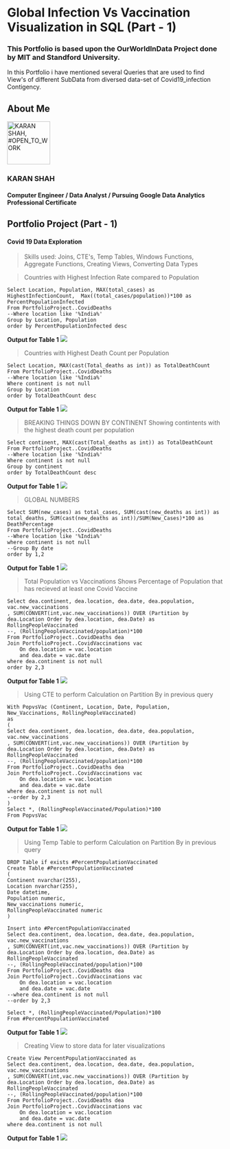 # Global Infection Vs Vaccination Visualization in SQL (Part - 1)
<h3>This Portfolio is based upon the OurWorldInData Project done by MIT and Standford University.
</h3>
<p>In this Portfolio i have mentioned several Queries that are used to find View's of different SubData from diversed data-set of Covid19_infection Contigency.</p>
 

<!---->        

<!--<a href="" ><img src=""> </a>-->
 
</a>

<h2> About Me</h2>
<a href="https://www.linkedin.com/in/karan-shah-020b4baa"><img src="https://media-exp3.licdn.com/dms/image/D5635AQGENREQtSOVvA/profile-framedphoto-shrink_400_400/0/1624892028859?e=1625497200&amp;v=beta&amp;t=nHSeFvfJ5joOESVOVAkxRgNxPjWHCPtUIR6yaMmysBE" height="100" alt="KARAN SHAH, #OPEN_TO_WORK" id="ember53" class="profile-photo-edit__preview ember-view">
</a>
<h3>
            KARAN SHAH
</h3>
<h4>
            Computer Engineer / Data Analyst / Pursuing Google Data Analytics Professional Certificate
</h4>
<h2> Portfolio Project (Part - 1)</h2>


<h4>Covid 19 Data Exploration</h4>


>Skills used: Joins, CTE's, Temp Tables, Windows Functions, Aggregate Functions, Creating Views, Converting Data Types

>Countries with Highest Infection Rate compared to Population
```
Select Location, Population, MAX(total_cases) as HighestInfectionCount,  Max((total_cases/population))*100 as PercentPopulationInfected
From PortfolioProject..CovidDeaths
--Where location like '%India%'
Group by Location, Population
order by PercentPopulationInfected desc
```


 **Output  for Table 1**
<a This image is of finding the total population affected by Covid-19 Infection href="https://1drv.ms/u/s!Agb9UJ70oAhYgYM2jDymgbEF5enhsA?e=soSt3C" ><img src="https://bn1305files.storage.live.com/y4mie76fSeaoaZCNJdy8S9kQK5osOk7g3LNVdlsEgjSmSy8zIw4oCw-PxRFIuo1kxYR7XbuRnHPgeZZDF7j4PMupEV2p_XQDo1NDqDrkgtvBdbK97e26hzv7RQNkoVFNYRp0SOUTom1OiMb8fBpObDxvH6u5EPA2jB8pTEfKIO-z1QlbFZN_7MglmNHk5RcAQ-_?width=1920&height=1080&cropmode=none"> </a>

>Countries with Highest Death Count per Population

```
Select Location, MAX(cast(Total_deaths as int)) as TotalDeathCount
From PortfolioProject..CovidDeaths
--Where location like '%India%'
Where continent is not null 
Group by Location
order by TotalDeathCount desc

```
 **Output  for Table 1**
<a href="https://1drv.ms/u/s!Agb9UJ70oAhYgYM2jDymgbEF5enhsA?e=soSt3C"><img src="https://bn1305files.storage.live.com/y4miNwsewCbNI2lI37AymFnY3rx3yIVORU_TIw8tnajx2yDfhzcHBvOQR9IgtUjIVmFlMmv1NtD4oimRmi3O2PqfVhUVvlXDEh74iG5pHpqHiHV9G-iwKfQd-zF64HMSgPU2GW40K6cFsAHFxS492q8LiWod4iIUFrBCb_QzgU-nmwYaIWmmOSj7JnlI8gD0U7F?width=1920&height=1080&cropmode=none"> </a>     

>BREAKING THINGS DOWN BY CONTINENT
>Showing contintents with the highest death count per population
```
Select continent, MAX(cast(Total_deaths as int)) as TotalDeathCount
From PortfolioProject..CovidDeaths
--Where location like '%India%'
Where continent is not null 
Group by continent
order by TotalDeathCount desc
```
 **Output  for Table 1**
<a href="" ><img src="https://bn1305files.storage.live.com/y4mbF8fTIS7OO9wGdgYc-61cNWQW6HWiqoapJaJ2yXsMDqhdNa2WC6VgXZtY0AedplbAGu9RUCFh6RlSrs4Tih2-9-vAl16_JGVAFDpvo8Tfh-PmUVJMiFCWnWcDwleR5ZbX87OsWrb4HEKCADakIl08OIGSJbzQKWorwf2HLtG1y51sttojCdQn43Zwkbraxvp?width=1920&height=1080&cropmode=none"> </a>
>GLOBAL NUMBERS
```
Select SUM(new_cases) as total_cases, SUM(cast(new_deaths as int)) as total_deaths, SUM(cast(new_deaths as int))/SUM(New_Cases)*100 as DeathPercentage
From PortfolioProject..CovidDeaths
--Where location like '%India%'
where continent is not null 
--Group By date
order by 1,2

```
 **Output  for Table 1**
<a href="" ><img src="https://bn1305files.storage.live.com/y4mPvYz1HtTLB6pWBpahWE3SEPwmFgII_X3Nbj9t75dcILGH6UvTRYsMA-G91M5fQfQyk1Tn8P0F7uxB8QfIVyZtEy_Xv0RDjo64eahSWq4p_Vwiwcj42WUdZfE6Og1-47Pwlq3pI3v5Hjm2CD5ofmo84QgtQZ7cwLvp-bHmjy1LZnjt7DH_15RABFx0qUVcMjj?width=1920&height=1080&cropmode=none"> </a>
>Total Population vs Vaccinations
>Shows Percentage of Population that has recieved at least one Covid Vaccine
```
Select dea.continent, dea.location, dea.date, dea.population, vac.new_vaccinations
, SUM(CONVERT(int,vac.new_vaccinations)) OVER (Partition by dea.Location Order by dea.location, dea.Date) as RollingPeopleVaccinated
--, (RollingPeopleVaccinated/population)*100
From PortfolioProject..CovidDeaths dea
Join PortfolioProject..CovidVaccinations vac
	On dea.location = vac.location
	and dea.date = vac.date
where dea.continent is not null 
order by 2,3
```
 **Output  for Table 1**
<a href="" ><img src="https://bn1305files.storage.live.com/y4mwKC-Z-hcROzh0MqW28VBeOG-aNaY1XosfNcvl_FUCTAwN4iDTpnZ5Ker2P3WuUaSgAKfNLnMs24CTo_MWcTwNtwrKYIxaYfeNRTTY2bO2Q_4bGhkaPLUn8blz9LvV4F8k8RFlKQf8gtzYJQXcrSDXKkpqV99SsdnJTqvA154hIOXcvVwhqgLoO3NOKq2tRWf?width=1920&height=1080&cropmode=none"> </a>
>Using CTE to perform Calculation on Partition By in previous query
```
With PopvsVac (Continent, Location, Date, Population, New_Vaccinations, RollingPeopleVaccinated)
as
(
Select dea.continent, dea.location, dea.date, dea.population, vac.new_vaccinations
, SUM(CONVERT(int,vac.new_vaccinations)) OVER (Partition by dea.Location Order by dea.location, dea.Date) as RollingPeopleVaccinated
--, (RollingPeopleVaccinated/population)*100
From PortfolioProject..CovidDeaths dea
Join PortfolioProject..CovidVaccinations vac
	On dea.location = vac.location
	and dea.date = vac.date
where dea.continent is not null 
--order by 2,3
)
Select *, (RollingPeopleVaccinated/Population)*100
From PopvsVac

```
 **Output  for Table 1**
<a href="" ><img src="https://bn1305files.storage.live.com/y4mwKC-Z-hcROzh0MqW28VBeOG-aNaY1XosfNcvl_FUCTAwN4iDTpnZ5Ker2P3WuUaSgAKfNLnMs24CTo_MWcTwNtwrKYIxaYfeNRTTY2bO2Q_4bGhkaPLUn8blz9LvV4F8k8RFlKQf8gtzYJQXcrSDXKkpqV99SsdnJTqvA154hIOXcvVwhqgLoO3NOKq2tRWf?width=1920&height=1080&cropmode=none"> </a>
>Using Temp Table to perform Calculation on Partition By in previous query
```
DROP Table if exists #PercentPopulationVaccinated
Create Table #PercentPopulationVaccinated
(
Continent nvarchar(255),
Location nvarchar(255),
Date datetime,
Population numeric,
New_vaccinations numeric,
RollingPeopleVaccinated numeric
)

Insert into #PercentPopulationVaccinated
Select dea.continent, dea.location, dea.date, dea.population, vac.new_vaccinations
, SUM(CONVERT(int,vac.new_vaccinations)) OVER (Partition by dea.Location Order by dea.location, dea.Date) as RollingPeopleVaccinated
--, (RollingPeopleVaccinated/population)*100
From PortfolioProject..CovidDeaths dea
Join PortfolioProject..CovidVaccinations vac
	On dea.location = vac.location
	and dea.date = vac.date
--where dea.continent is not null 
--order by 2,3

Select *, (RollingPeopleVaccinated/Population)*100
From #PercentPopulationVaccinated
```
 **Output  for Table 1**
<a href="" ><img src="https://bn1305files.storage.live.com/y4mtkNxu6-LqNlfEj019AIzWKHFEMAlHz2urc3lkfAoKR5BxaRYeuFtAVhbZb4SmqrHDR8uGu1KSIe9DtZRvPpJtBqcfo4Tsb-3mUdIfn_XpAhODOem1gVR2Q8tqdPGogKckIzIQxflolS3UN0SJto1uScebHIcF9ex9MTswWfZuo9YDspNWzl_8pNo_59NbZM7?width=1920&height=1080&cropmode=none"> </a>

>Creating View to store data for later visualizations
```
Create View PercentPopulationVaccinated as
Select dea.continent, dea.location, dea.date, dea.population, vac.new_vaccinations
, SUM(CONVERT(int,vac.new_vaccinations)) OVER (Partition by dea.Location Order by dea.location, dea.Date) as RollingPeopleVaccinated
--, (RollingPeopleVaccinated/population)*100
From PortfolioProject..CovidDeaths dea
Join PortfolioProject..CovidVaccinations vac
	On dea.location = vac.location
	and dea.date = vac.date
where dea.continent is not null 
```
 **Output  for Table 1**
<a href="" ><img src="https://bn1305files.storage.live.com/y4mQx8kwUXbtgn9gEKaPX0ggbl3PvOD_-3bgFhAZ15XMddkvWyxgsjyYjmWtfYfHZuqsZs5M0hRNXVnsFFFUSL9pk4lctNoIqNjl8NAuu0e0ewiPavG4_0azhU40PxP1SM6yffA-FXgoQaakDvPJP20MJGxezDBnt7hevuPWy_TThPkuQ5wyOTJ22EwBzZWjScg?width=1920&height=1080&cropmode=none"> </a>

